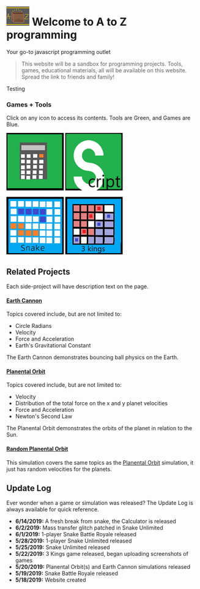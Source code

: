 # ![alt text](WebsiteLogo2.png "Logo") Welcome to A to Z programming

Your go-to javascript programming outlet
>This website will be a sandbox for programming projects. Tools, games, educational materials, all will be available on this website. Spread the link to friends and family!

Testing

### **Games + Tools**

Click on any icon to access its contents. Tools are Green, and Games are Blue.

[![alt text](CalculatorIcon.png "")](./MathCalculator.html)
[![alt text](Script.png "")](./.html)

[![alt text](Snake.png "")](./CompactStandardSnake.html)
[![alt text](3kings.png "")](./3kingsBoardGame.html)

## Related Projects

Each side-project will have description text on the page.

#### [Earth Cannon](./Physics.html)
Topics covered include, but are not limited to:
  - Circle Radians
  - Velocity
  - Force and Acceleration
  - Earth's Gravitational Constant

The Earth Cannon demonstrates bouncing ball physics on the Earth.
#### [Planental Orbit](./Physics2.html)
Topics covered include, but are not limited to:
  - Velocity
  - Distribution of the total force on the x and y planet velocities
  - Force and Acceleration
  - Newton's Second Law
  
The Planental Orbit demonstrates the orbits of the planet in relation to the Sun.
#### [Random Planental Orbit](./Physics2rand.html)
This simulation covers the same topics as the [Planental Orbit](./Physics2.html) simulation, it just has random velocities for the planets.

## Update Log

Ever wonder when a game or simulation was released? The Update Log is always available for quick reference.
  - **6/14/2019:** A fresh break from snake, the Calculator is released
  - **6/2/2019:** Mass transfer glitch patched in Snake Unlimited
  - **6/1/2019:** 1-player Snake Battle Royale released
  - **5/28/2019:** 1-player Snake Unlimited released
  - **5/25/2019:** Snake Unlimited released
  - **5/22/2019:** 3 Kings game released, began uploading screenshots of games
  - **5/20/2019:** Planental Orbit(s) and Earth Cannon simulations released
  - **5/19/2019:** Snake Battle Royale released
  - **5/18/2019:** Website created
